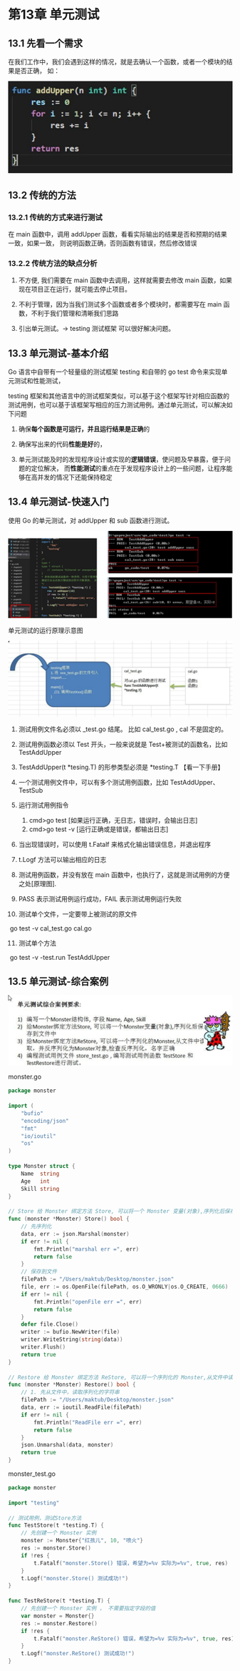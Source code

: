 # 第13章 单元测试

## 13.1 先看一个需求

在我们工作中，我们会遇到这样的情况，就是去确认一个函数，或者一个模块的结果是否正确， 如：

![image-20230224181124446](单元测试.assets/image-20230224181124446.png)

## 13.2 传统的方法

### 13.2.1 传统的方式来进行测试

在 main 函数中，调用 addUpper 函数，看看实际输出的结果是否和预期的结果一致，如果一致， 则说明函数正确，否则函数有错误，然后修改错误

### 13.2.2 传统方法的缺点分析

1) 不方便, 我们需要在 main 函数中去调用，这样就需要去修改 main 函数，如果现在项目正在运行，就可能去停止项目。

2) 不利于管理，因为当我们测试多个函数或者多个模块时，都需要写在 main 函数，不利于我们管理和清晰我们思路

3) 引出单元测试。-> testing  测试框架 可以很好解决问题。

## 13.3 单元测试-基本介绍

Go 语言中自带有一个轻量级的测试框架 testing 和自带的 go test 命令来实现单元测试和性能测试，

testing 框架和其他语言中的测试框架类似，可以基于这个框架写针对相应函数的测试用例，也可以基于该框架写相应的压力测试用例。通过单元测试，可以解决如下问题

1) 确保**每个函数是可运行，并且运行结果是正确**的

2) 确保写出来的代码**性能是好**的，

3) 单元测试能及时的发现程序设计或实现的**逻辑错误**，使问题及早暴露，便于问题的定位解决， 而**性能测试**的重点在于发现程序设计上的一些问题，让程序能够在高并发的情况下还能保持稳定

## 13.4 单元测试-快速入门

使用 Go 的单元测试，对 addUpper 和 sub 函数进行测试。

![image-20230224181707429](单元测试.assets/image-20230224181707429.png)

单元测试的运行原理示意图

![image-20230224181718054](单元测试.assets/image-20230224181718054.png)

1) 测试用例文件名必须以 _test.go  结尾。 比如 cal_test.go , cal 不是固定的。

2) 测试用例函数必须以 Test 开头，一般来说就是 Test+被测试的函数名，比如 TestAddUpper

3) TestAddUpper(t *tesing.T)	的形参类型必须是 *testing.T 【看一下手册】

4) 一个测试用例文件中，可以有多个测试用例函数，比如 TestAddUpper、TestSub

5) 运行测试用例指令
   1) cmd>go test	[如果运行正确，无日志，错误时，会输出日志]
   2) cmd>go test -v	[运行正确或是错误，都输出日志]
6) 当出现错误时，可以使用 t.Fatalf 来格式化输出错误信息，并退出程序

7) t.Logf 方法可以输出相应的日志

8) 测试用例函数，并没有放在 main 函数中，也执行了，这就是测试用例的方便之处[原理图].

9) PASS 表示测试用例运行成功，FAIL 表示测试用例运行失败

10) 测试单个文件，一定要带上被测试的原文件

​	go test -v cal_test.go cal.go

11) 测试单个方法

​	go test -v -test.run	TestAddUpper

## 13.5 单元测试-综合案例

![image-20230224212837430](单元测试.assets/image-20230224212837430.png)

monster.go

```go
package monster

import (
	"bufio"
	"encoding/json"
	"fmt"
	"io/ioutil"
	"os"
)

type Monster struct {
	Name  string
	Age   int
	Skill string
}

// Store 给 Monster 绑定方法 Store, 可以将一个 Monster 变量(对象),序列化后保存到文件中
func (monster *Monster) Store() bool {
	// 先序列化
	data, err := json.Marshal(monster)
	if err != nil {
		fmt.Println("marshal err =", err)
		return false
	}
	// 保存到文件
	filePath := "/Users/maktub/Desktop/monster.json"
	file, err := os.OpenFile(filePath, os.O_WRONLY|os.O_CREATE, 0666)
	if err != nil {
		fmt.Println("openFile err =", err)
		return false
	}
	defer file.Close()
	writer := bufio.NewWriter(file)
	writer.WriteString(string(data))
	writer.Flush()
	return true
}

// Restore 给 Monster 绑定方法 ReStore, 可以将一个序列化的 Monster,从文件中读取， 并反序列化为 Monster 对象,检查反序列化，名字正确
func (monster *Monster) Restore() bool {
	// 1. 先从文件中，读取序列化的字符串
	filePath := "/Users/maktub/Desktop/monster.json"
	data, err := ioutil.ReadFile(filePath)
	if err != nil {
		fmt.Println("ReadFile err =", err)
		return false
	}
	json.Unmarshal(data, monster)
	return true
}
```

monster_test.go

```go
package monster

import "testing"

// 测试用例，测试Store方法
func TestStore(t *testing.T) {
	// 先创建一个 Monster 实例
	monster := Monster{"红孩儿", 10, "喷火"}
	res := monster.Store()
	if !res {
		t.Fatalf("monster.Store() 错误，希望为=%v 实际为=%v", true, res)
	}
	t.Logf("monster.Store() 测试成功!")
}

func TestReStore(t *testing.T) {
	// 先创建一个 Monster 实例 ， 不需要指定字段的值
	var monster = Monster{}
	res := monster.Restore()
	if !res {
		t.Fatalf("monster.ReStore() 错误，希望为=%v 实际为=%v", true, res)
	}
	t.Logf("monster.ReStore() 测试成功!")
}
```

